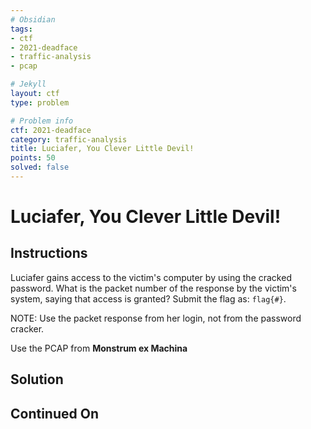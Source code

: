 ```yaml
---
# Obsidian
tags:
- ctf
- 2021-deadface
- traffic-analysis
- pcap

# Jekyll
layout: ctf
type: problem

# Problem info
ctf: 2021-deadface
category: traffic-analysis
title: Luciafer, You Clever Little Devil!
points: 50
solved: false
---
```


# Luciafer, You Clever Little Devil!

## Instructions

Luciafer gains access to the victim's computer by using the cracked password. What is the packet number of the response by the victim's system, saying that access is granted? Submit the flag as: `flag{#}`.

NOTE: Use the packet response from her login, not from the password cracker.

Use the PCAP from **Monstrum ex Machina**

## Solution



## Continued On

